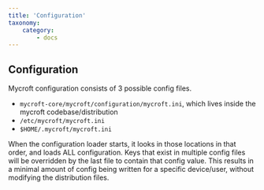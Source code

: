 ```yaml
---
title: 'Configuration'
taxonomy:
    category:
        - docs
---
```

## Configuration
Mycroft configuration consists of 3 possible config files.
- `mycroft-core/mycroft/configuration/mycroft.ini`, which lives inside the mycroft codebase/distribution
- `/etc/mycroft/mycroft.ini`
- `$HOME/.mycroft/mycroft.ini`

When the configuration loader starts, it looks in those locations in that order, and loads ALL configuration. Keys that exist in multiple config files will be overridden by the last file to contain that config value. This results in a minimal amount of config being written for a specific device/user, without modifying the distribution files.
